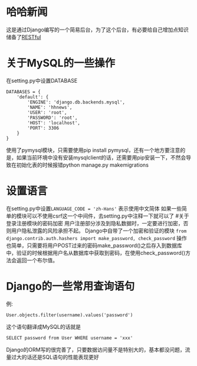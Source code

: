 # 哈哈新闻
这是通过Django编写的一个简易后台，为了这个后台，有必要给自己增加点知识储备了[RESTful](http://www.ruanyifeng.com/blog/2011/09/restful)
# 关于MySQL的一些操作
在setting.py中设置DATABASE
```
DATABASES = {
    'default': {
        'ENGINE': 'django.db.backends.mysql',
        'NAME': 'hhnews',
        'USER': 'root',
        'PASSWORD': 'root',
        'HOST': 'localhost',
        'PORT': 3306
    }
}
```
使用了pymysql模块，只需要使用pip install pymysql，还有一个地方要注意的是，如果当前环境中没有安装mysqlclient的话，还需要用pip安装一下，不然会导致在初始化表的时候报错python manage.py makemigrations
# 设置语言
在setting.py中设置`LANGUAGE_CODE = 'zh-Hans'`  表示使用中文简体
如果一些简单的模块可以不使用csrf这一个中间件，去setting.py中注释一下就可以了
#关于登录注册模块的密码加密
用户注册部分涉及到隐私数据时，一定要进行加密，否则用户隐私泄露的风险承担不起。
Django中自带了一个加密和验证的模块
    `from django.contrib.auth.hashers import make_password, check_password`
操作也简单，只需要将用户POST过来的密码make_password()之后存入到数据库中，验证的时候根据用户名从数据库中获取到密码，在使用check_password()方法会返回一个布尔值。

# Django的一些常用查询语句
例:
```
User.objects.filter(username).values('password')
```
这个语句翻译成MySQL的话就是
```
SELECT password from User WHERE username = 'xxx'
```
Django的ORM写的很完善了，只要数据访问量不是特别大的，基本都没问题，流量过大的话还是SQL语句的性能表现更好